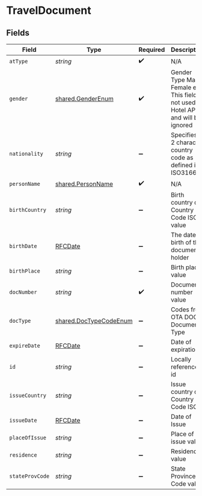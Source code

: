 # TravelDocument


## Fields

| Field                                                                                  | Type                                                                                   | Required                                                                               | Description                                                                            | Example                                                                                |
| -------------------------------------------------------------------------------------- | -------------------------------------------------------------------------------------- | -------------------------------------------------------------------------------------- | -------------------------------------------------------------------------------------- | -------------------------------------------------------------------------------------- |
| `atType`                                                                               | *string*                                                                               | :heavy_check_mark:                                                                     | N/A                                                                                    | TravelDocumentDetail                                                                   |
| `gender`                                                                               | [shared.GenderEnum](../../../sdk/models/shared/genderenum.md)                          | :heavy_check_mark:                                                                     | Gender Type Male, Female etc. This field is not used by Hotel APIs and will be ignored |                                                                                        |
| `nationality`                                                                          | *string*                                                                               | :heavy_minus_sign:                                                                     | Specifies a 2 character country code as defined in ISO3166.                            | BR                                                                                     |
| `personName`                                                                           | [shared.PersonName](../../../sdk/models/shared/personname.md)                          | :heavy_check_mark:                                                                     | N/A                                                                                    |                                                                                        |
| `birthCountry`                                                                         | *string*                                                                               | :heavy_minus_sign:                                                                     | Birth country on Country Code ISO value                                                | AR                                                                                     |
| `birthDate`                                                                            | [RFCDate](../../types/rfcdate.md)                                                      | :heavy_minus_sign:                                                                     | The date of birth of the document holder                                               | 1995-04-22                                                                             |
| `birthPlace`                                                                           | *string*                                                                               | :heavy_minus_sign:                                                                     | Birth place value                                                                      | Ontario                                                                                |
| `docNumber`                                                                            | *string*                                                                               | :heavy_check_mark:                                                                     | Document number value                                                                  | B37201                                                                                 |
| `docType`                                                                              | [shared.DocTypeCodeEnum](../../../sdk/models/shared/doctypecodeenum.md)                | :heavy_minus_sign:                                                                     | Codes from OTA DOC - Document Type                                                     | Passport                                                                               |
| `expireDate`                                                                           | [RFCDate](../../types/rfcdate.md)                                                      | :heavy_minus_sign:                                                                     | Date of expiration                                                                     | 2002-11-13                                                                             |
| `id`                                                                                   | *string*                                                                               | :heavy_minus_sign:                                                                     | Locally referenced id                                                                  | 34                                                                                     |
| `issueCountry`                                                                         | *string*                                                                               | :heavy_minus_sign:                                                                     | Issue country on Country Code ISO                                                      | CA                                                                                     |
| `issueDate`                                                                            | [RFCDate](../../types/rfcdate.md)                                                      | :heavy_minus_sign:                                                                     | Date of Issue                                                                          | 2002-10-13                                                                             |
| `placeOfIssue`                                                                         | *string*                                                                               | :heavy_minus_sign:                                                                     | Place of issue value                                                                   | Birmingham                                                                             |
| `residence`                                                                            | *string*                                                                               | :heavy_minus_sign:                                                                     | Residence value                                                                        | 1st section 8th st                                                                     |
| `stateProvCode`                                                                        | *string*                                                                               | :heavy_minus_sign:                                                                     | State Province Code value                                                              | 44                                                                                     |